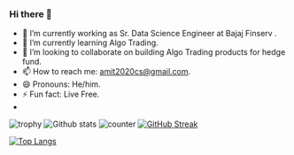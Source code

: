 ### Hi there 👋

- 🔭 I’m currently working as Sr. Data Science Engineer at Bajaj Finserv .
- 🌱 I’m currently learning Algo Trading.
- 👯 I’m looking to collaborate on building Algo Trading products for hedge fund.
- 📫 How to reach me: amit2020cs@gmail.com.
- 😄 Pronouns: He/him.
- ⚡ Fun fact: Live Free.
- 

![trophy](https://github-profile-trophy.vercel.app/?username=amit2020cs&theme=vue)
 ![Github stats](https://github-readme-stats.vercel.app/api?username=amit2020cs&theme=vue)
 ![counter](https://enmx36bedw043ya.m.pipedream.net)
 [![GitHub Streak](https://github-readme-streak-stats.herokuapp.com/?user=amit2020cs&theme=vue)](https://git.io/streak-stats)

[![Top Langs](https://github-readme-stats.vercel.app/api/top-langs/?username=amit2020cs&layout=compact&theme=vue)](https://github.com/amit2020cs/github-readme-stats)

<!-- [![Amit github activity graph](https://activity-graph.herokuapp.com/graph?username=amit2020cs&layout=compact&theme=vue)](https://github.com/amit2020cs/github-readme-activity-graph)
-->

<!-- ![My github stats](https://github-readme-stats.vercel.app/api?username=amit2020cs&layout=compact&theme=vue&show_icons=true&title_color=fff&icon_color=79ff97&text_color=9f9f9f&bg_color=151515&count_private=true&width=40%&align=left) 
<center><img src="https://logimp.files.wordpress.com/2019/01/viral-p-1.gif?w=736&zoom=2" align="right" width="30%"></center>
 -->
